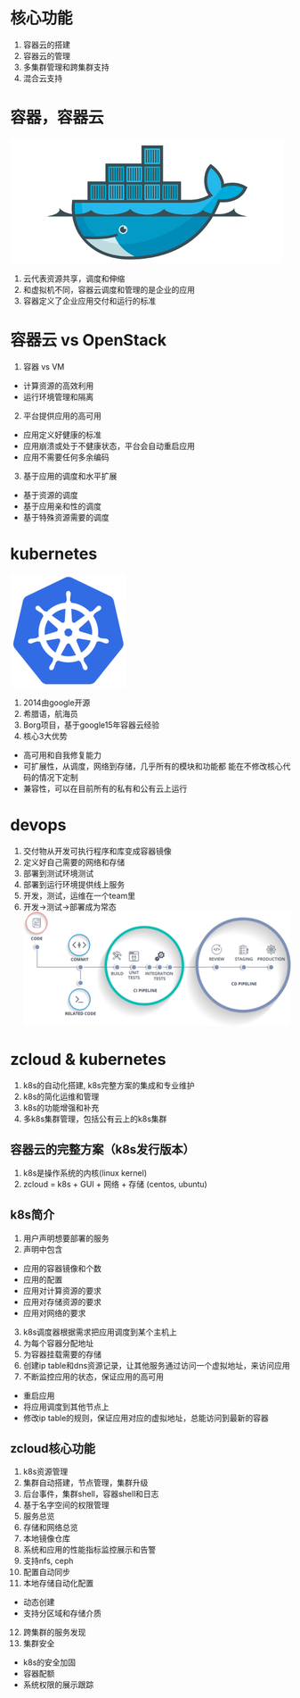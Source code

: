 # 核心功能
1. 容器云的搭建
2. 容器云的管理
3. 多集群管理和跨集群支持
4. 混合云支持

# 容器，容器云
![""](docker.png)
1. 云代表资源共享，调度和伸缩
2. 和虚拟机不同，容器云调度和管理的是企业的应用
3. 容器定义了企业应用交付和运行的标准

# 容器云 vs OpenStack
1. 容器 vs VM
  + 计算资源的高效利用
  + 运行环境管理和隔离
2. 平台提供应用的高可用
  + 应用定义好健康的标准
  + 应用崩溃或处于不健康状态，平台会自动重启应用
  + 应用不需要任何多余编码
3. 基于应用的调度和水平扩展
  + 基于资源的调度
  + 基于应用亲和性的调度
  + 基于特殊资源需要的调度
    
# kubernetes
![""](kubernetes.png)
1. 2014由google开源
2. 希腊语，航海员
3. Borg项目，基于google15年容器云经验
4. 核心3大优势
  + 高可用和自我修复能力
  + 可扩展性，从调度，网络到存储，几乎所有的模块和功能都
    能在不修改核心代码的情况下定制
  + 兼容性，可以在目前所有的私有和公有云上运行

# devops
1. 交付物从开发可执行程序和库变成容器镜像
2. 定义好自己需要的网络和存储
3. 部署到测试环境测试
4. 部署到运行环境提供线上服务
5. 开发，测试，运维在一个team里
6. 开发->测试->部署成为常态
![""](ci-cd.png)

# zcloud & kubernetes
1. k8s的自动化搭建, k8s完整方案的集成和专业维护
2. k8s的简化运维和管理
3. k8s的功能增强和补充
4. 多k8s集群管理，包括公有云上的k8s集群

## 容器云的完整方案（k8s发行版本）
1. k8s是操作系统的内核(linux kernel)
2. zcloud = k8s + GUI + 网络 + 存储 (centos, ubuntu)

## k8s简介
1. 用户声明想要部署的服务
2. 声明中包含
  * 应用的容器镜像和个数
  * 应用的配置
  * 应用对计算资源的要求
  * 应用对存储资源的要求
  * 应用对网络的要求
3. k8s调度器根据需求把应用调度到某个主机上
4. 为每个容器分配地址
5. 为容器挂载需要的存储
6. 创建ip table和dns资源记录，让其他服务通过访问一个虚拟地址，来访问应用
7. 不断监控应用的状态，保证应用的高可用
  * 重启应用
  * 将应用调度到其他节点上
  * 修改ip table的规则，保证应用对应的虚拟地址，总能访问到最新的容器

## zcloud核心功能
1. k8s资源管理
2. 集群自动搭建，节点管理，集群升级
3. 后台事件，集群shell，容器shell和日志
4. 基于名字空间的权限管理
5. 服务总览
6. 存储和网络总览
7. 本地镜像仓库
8. 系统和应用的性能指标监控展示和告警
9. 支持nfs, ceph
10. 配置自动同步
11. 本地存储自动化配置
  * 动态创建
  * 支持分区域和存储介质
12. 跨集群的服务发现
13. 集群安全
  * k8s的安全加固
  * 容器配额
  * 系统权限的展示跟踪
